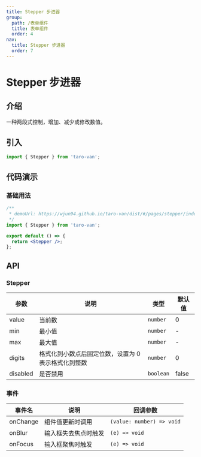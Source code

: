 ```yaml
---
title: Stepper 步进器
group:
  path: /表单组件
  title: 表单组件
  order: 4
nav:
  title: Stepper 步进器
  order: 7
---
```


# Stepper 步进器

## 介绍

一种两段式控制，增加、减少或修改数值。

## 引入

```jsx | pure
import { Stepper } from 'taro-van';
```

## 代码演示

### 基础用法

```jsx | iframe
/**
 * demoUrl: https://wjun94.github.io/taro-van/dist/#/pages/stepper/index
 */
import { Stepper } from 'taro-van';

export default () => {
  return <Stepper />;
};
```

## API

### Stepper

| 参数     | 说明                                                | 类型      | 默认值 |
| -------- | --------------------------------------------------- | --------- | ------ |
| value    | 当前数                                              | `number`  | 0      |
| min      | 最小值                                              | `number`  | -      |
| max      | 最大值                                              | `number`  | -      |
| digits   | 格式化到小数点后固定位数，设置为 0 表示格式化到整数 | `number`  | 0      |
| disabled | 是否禁用                                            | `boolean` | false  |

### 事件

| 事件名   | 说明                 | 回调参数                  |
| -------- | -------------------- | ------------------------- |
| onChange | 组件值更新时调用     | `(value: number) => void` |
| onBlur   | 输入框失去焦点时触发 | `(e) => void`             |
| onFocus  | 输入框聚焦时触发     | `(e) => void`             |
